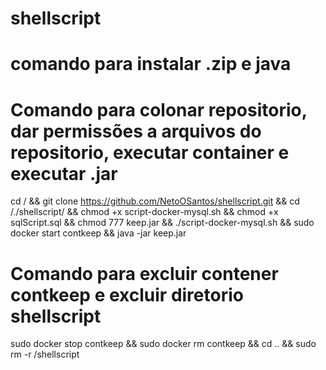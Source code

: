 # shellscript

# comando para instalar .zip e java


# Comando para colonar repositorio, dar permissões a arquivos do repositorio, executar container e executar .jar
cd / && git clone https://github.com/NetoOSantos/shellscript.git && cd /./shellscript/ && chmod +x script-docker-mysql.sh && chmod +x sqlScript.sql && chmod 777 keep.jar && ./script-docker-mysql.sh && sudo docker start contkeep && java -jar keep.jar

# Comando para excluir contener contkeep e excluir diretorio shellscript
sudo docker stop contkeep && sudo docker rm contkeep && cd .. && sudo rm -r /shellscript


